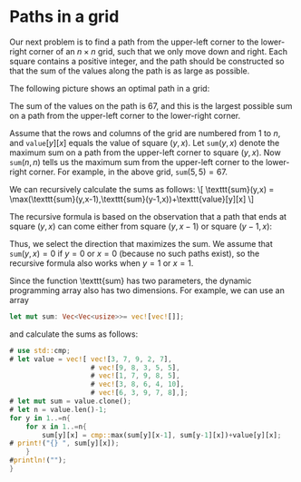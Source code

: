 # Paths in a grid

Our next problem is to find a path
from the upper-left corner to
the lower-right corner
of an $n \times n$ grid, such that
we only move down and right.
Each square contains a positive integer,
and the path should be constructed so
that the sum of the values along
the path is as large as possible.

The following picture shows an optimal
path in a grid:

<script type="text/tikz">
\begin{tikzpicture}[scale=.65]
  \begin{scope}
    \fill [color=lightgray] (0, 9) rectangle (1, 8);
    \fill [color=lightgray] (0, 8) rectangle (1, 7);
    \fill [color=lightgray] (1, 8) rectangle (2, 7);
    \fill [color=lightgray] (1, 7) rectangle (2, 6);
    \fill [color=lightgray] (2, 7) rectangle (3, 6);
    \fill [color=lightgray] (3, 7) rectangle (4, 6);
    \fill [color=lightgray] (4, 7) rectangle (5, 6);
    \fill [color=lightgray] (4, 6) rectangle (5, 5);
    \fill [color=lightgray] (4, 5) rectangle (5, 4);
    \draw (0, 4) grid (5, 9);
    \node at (0.5,8.5) {3};
    \node at (1.5,8.5) {7};
    \node at (2.5,8.5) {9};
    \node at (3.5,8.5) {2};
    \node at (4.5,8.5) {7};
    \node at (0.5,7.5) {9};
    \node at (1.5,7.5) {8};
    \node at (2.5,7.5) {3};
    \node at (3.5,7.5) {5};
    \node at (4.5,7.5) {5};
    \node at (0.5,6.5) {1};
    \node at (1.5,6.5) {7};
    \node at (2.5,6.5) {9};
    \node at (3.5,6.5) {8};
    \node at (4.5,6.5) {5};
    \node at (0.5,5.5) {3};
    \node at (1.5,5.5) {8};
    \node at (2.5,5.5) {6};
    \node at (3.5,5.5) {4};
    \node at (4.5,5.5) {10};
    \node at (0.5,4.5) {6};
    \node at (1.5,4.5) {3};
    \node at (2.5,4.5) {9};
    \node at (3.5,4.5) {7};
    \node at (4.5,4.5) {8};
  \end{scope}
\end{tikzpicture}
</script>

The sum of the values on the path is 67,
and this is the largest possible sum on a path
from the
upper-left corner to the lower-right corner.

Assume that the rows and columns of the
grid are numbered from 1 to $n$,
and $\texttt{value}[y][x]$ equals the value
of square $(y,x)$.
Let $\texttt{sum}(y,x)$ denote the maximum
sum on a path from the upper-left corner
to square $(y,x)$.
Now $\texttt{sum}(n,n)$ tells us
the maximum sum
from the upper-left corner to
the lower-right corner.
For example, in the above grid,
$\texttt{sum}(5,5)=67$.

We can recursively calculate the sums
as follows:
\\[
    \texttt{sum}(y,x) = \max(\texttt{sum}(y,x-1),\texttt{sum}(y-1,x))+\texttt{value}[y][x]
\\]

The recursive formula is based on the observation
that a path that ends at square $(y,x)$
can come either from square $(y,x-1)$
or square $(y-1,x)$:

<script type="text/tikz">
\begin{tikzpicture}[scale=.65]
  \begin{scope}
    \fill [color=lightgray] (3, 7) rectangle (4, 6);
    \draw (0, 4) grid (5, 9);
    
    \node at (2.5,6.5) {$\rightarrow$};
    \node at (3.5,7.5) {$\downarrow$};
    
  \end{scope}
\end{tikzpicture}
</script>

Thus, we select the direction that maximizes
the sum.
We assume that $\texttt{sum}(y,x)=0$
if $y=0$ or $x=0$ (because no such paths exist),
so the recursive formula also works when $y=1$ or $x=1$.

Since the function \texttt{sum} has two parameters,
the dynamic programming array also has two dimensions.
For example, we can use an array

```rust
let mut sum: Vec<Vec<usize>>= vec![vec![]];
```
and calculate the sums as follows:
```rust
# use std::cmp;
# let value = vec![ vec![3, 7, 9, 2, 7],
                    # vec![9, 8, 3, 5, 5],
                    # vec![1, 7, 9, 8, 5],
                    # vec![3, 8, 6, 4, 10],
                    # vec![6, 3, 9, 7, 8],];
# let mut sum = value.clone();
# let n = value.len()-1;
for y in 1..=n{
    for x in 1..=n{
        sum[y][x] = cmp::max(sum[y][x-1], sum[y-1][x])+value[y][x];
# print!("{} ", sum[y][x]);
    }
#println!("");
}
```
